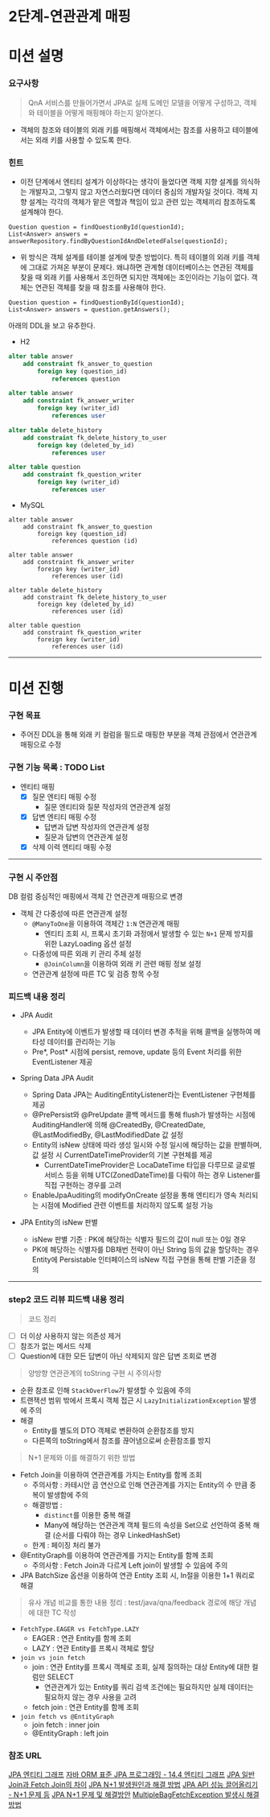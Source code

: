 2단계-연관관계 매핑
===
# 미션 설명
### 요구사항
> QnA 서비스를 만들어가면서 JPA로 실제 도메인 모델을 어떻게 구성하고, 객체와 테이블을 어떻게 매핑해야 하는지 알아본다.
- 객체의 참조와 테이블의 외래 키를 매핑해서 객체에서는 참조를 사용하고 테이블에서는 외래 키를 사용할 수 있도록 한다.

### 힌트
- 이전 단계에서 엔티티 설계가 이상하다는 생각이 들었다면 객체 지향 설계를 의식하는 개발자고, 그렇지 않고 자연스러웠다면 데이터 중심의 개발자일 것이다. 객체 지향 설계는 각각의 객체가 맡은 역할과 책임이 있고 관련 있는 객체끼리 참조하도록 설계해야 한다.
```
Question question = findQuestionById(questionId);
List<Answer> answers = answerRepository.findByQuestionIdAndDeletedFalse(questionId);
```
- 위 방식은 객체 설계를 테이블 설계에 맞춘 방법이다. 특히 테이블의 외래 키를 객체에 그대로 가져온 부분이 문제다. 왜냐하면 관계형 데이터베이스는 연관된 객체를 찾을 때 외래 키를 사용해서 조인하면 되지만 객체에는 조인이라는 기능이 없다. 객체는 연관된 객체를 찾을 때 참조를 사용해야 한다.
```properties
Question question = findQuestionById(questionId);
List<Answer> answers = question.getAnswers();
```

아래의 DDL을 보고 유추한다.
- H2
```sql
alter table answer
    add constraint fk_answer_to_question
        foreign key (question_id)
            references question

alter table answer
    add constraint fk_answer_writer
        foreign key (writer_id)
            references user

alter table delete_history
    add constraint fk_delete_history_to_user
        foreign key (deleted_by_id)
            references user

alter table question
    add constraint fk_question_writer
        foreign key (writer_id)
            references user
```
- MySQL
```
alter table answer
    add constraint fk_answer_to_question
        foreign key (question_id)
            references question (id)

alter table answer
    add constraint fk_answer_writer
        foreign key (writer_id)
            references user (id)

alter table delete_history
    add constraint fk_delete_history_to_user
        foreign key (deleted_by_id)
            references user (id)

alter table question
    add constraint fk_question_writer
        foreign key (writer_id)
            references user (id)
```

---
# 미션 진행

### 구현 목표
- 주어진 DDL을 통해 외래 키 컬럼을 필드로 매핑한 부분을 객체 관점에서 연관관계 매핑으로 수정

### 구현 기능 목록 : TODO List
- 엔티티 매핑
  - [x] 질문 엔티티 매핑 수정 
    - 질문 엔티티와 질문 작성자의 연관관계 설정
  - [x] 답변 엔티티 매핑 수정
    - 답변과 답변 작성자의 연관관계 설정
    - 질문과 답변의 연관관계 설정
  - [x] 삭제 이력 엔티티 매핑 수정

---
### 구현 시 주안점
DB 컬럼 중심적인 매핑에서 객체 간 연관관계 매핑으로 변경
- 객체 간 다중성에 따른 연관관계 설정
  - `@ManyToOne`을 이용하여 객체간 `1:N` 연관관계 매핑
    - 엔티티 조회 시, 프록시 초기화 과정에서 발생할 수 있는 `N+1` 문제 방지를 위한 LazyLoading 옵션 설정
  - 다중성에 따른 외래 키 관리 주체 설정
    - `@JoinColumn`을 이용하여 외래 키 관련 매핑 정보 설정
  - 연관관계 설정에 따른 TC 및 검증 항목 수정

### 피드백 내용 정리
- JPA Audit
  - JPA Entity에 이벤트가 발생할 때 데이터 변경 추적을 위해 콜백을 실행하여 메타성 데이터를 관리하는 기능
  - Pre*, Post* 시점에 persist, remove, update 등의 Event 처리를 위한 EventListener 제공

- Spring Data JPA Audit
  - Spring Data JPA는 AuditingEntityListener라는 EventListener 구현체를 제공
  - @PrePersist와 @PreUpdate 콜백 메서드를 통해 flush가 발생하는 시점에 AuditingHandler에 의해 @CreatedBy, @CreatedDate, @LastModifiedBy, @LastModifiedDate 값 설정
  - Entity의 isNew 상태에 따라 생성 일시와 수정 일시에 해당하는 값을 판별하며, 값 설정 시 CurrentDateTimeProvider의 기본 구현체를 제공
    - CurrentDateTimeProvider은 LocaDateTime 타입을 다루므로 글로벌 서비스 등을 위해 UTC(ZonedDateTime)를 다뤄야 하는 경우 Listener를 직접 구현하는 경우를 고려
  - EnableJpaAuditing의 modifyOnCreate 설정을 통해 엔티티가 영속 처리되는 시점에 Modified 관련 이벤트를 처리하지 않도록 설정 가능

- JPA Entity의 isNew 판별
   - isNew 판별 기준 : PK에 해당하는 식별자 필드의 값이 null 또는 0일 경우
   - PK에 해당하는 식별자를 DB채번 전략이 아닌 String 등의 값을 할당하는 경우 Entity에 Persistable 인터페이스의 isNew 직접 구현을 통해 판별 기준을 정의

---
### step2 코드 리뷰 피드백 내용 정리
> 코드 정리
- [ ] 더 이상 사용하지 않는 의존성 제거
- [ ] 참조가 없는 메서드 삭제
- [ ] Question에 대한 모든 답변이 아닌 삭제되지 않은 답변 조회로 변경

> 양방향 연관관계의 toString 구현 시 주의사항
- 순환 참조로 인해 `StackOverFlow`가 발생할 수 있음에 주의
- 트랜잭션 범위 밖에서 프록시 객체 접근 시 `LazyInitializationException` 발생에 주의
- 해결
  - Entity를 별도의 DTO 객체로 변환하여 순환참조를 방지
  - 다른쪽의 toString에서 참조를 끊어냄으로써 순환참조를 방지

> N+1 문제와 이를 해결하기 위한 방법
- Fetch Join을 이용하여 연관관계를 가지는 Entity를 함께 조회
  - 주의사항 : 카테시안 곱 연산으로 인해 연관관계를 가지는 Entity의 수 만큼 중복이 발생함에 주의
  - 해결방법 : 
    - `distinct`를 이용한 중복 해결
    - Many에 해당하는 연관관계 객체 필드의 속성을 Set으로 선언하여 중복 해결 (순서를 다뤄야 하는 경우 LinkedHashSet)
  - 한계 : 페이징 처리 불가
- @EntityGraph를 이용하여 연관관계를 가지는 Entity를 함께 조회
  - 주의사항 : Fetch Join과 다르게 Left join이 발생할 수 있음에 주의
- JPA BatchSize 옵션을 이용하여 연관 Entity 조회 시, In절을 이용한 1+1 쿼리로 해결

> 유사 개념 비교를 통한 내용 정리 : test/java/qna/feedback 경로에 해당 개념에 대한 TC 작성
- `FetchType.EAGER vs FetchType.LAZY`
  - EAGER : 연관 Entity를 함께 조회
  - LAZY : 연관 Entity를 프록시 객체로 할당
- `join vs join fetch`
  - join : 연관 Entity를 프록시 객체로 조회, 실제 질의하는 대상 Entity에 대한 컬럼만 SELECT
    - 연관관계가 있는 Entity를 쿼리 검색 조건에는 필요하지만 실제 데이터는 필요하지 않는 경우 사용을 고려
  - fetch join : 연관 Entity를 함께 조회
- `join fetch vs @EntityGraph`
  - join fetch : inner join
  - @EntityGraph : left join

### 참조 URL
[JPA 엔티티 그래프](https://data-make.tistory.com/628)
[자바 ORM 표준 JPA 프로그래밍 - 14.4 엔티티 그래프](https://milenote.tistory.com/151)
[JPA 일반 Join과 Fetch Join의 차이](https://cobbybb.tistory.com/18)
[JPA N+1 발생원인과 해결 방법](https://www.popit.kr/jpa-n1-%EB%B0%9C%EC%83%9D%EC%9B%90%EC%9D%B8%EA%B3%BC-%ED%95%B4%EA%B2%B0-%EB%B0%A9%EB%B2%95/)
[JPA API 성능 끌어올리기 - N+1 문제 등](https://bepoz-study-diary.tistory.com/226)
[JPA N+1 문제 및 해결방안](https://jojoldu.tistory.com/165)
[MultipleBagFetchException 발생시 해결 방법](https://jojoldu.tistory.com/457)
